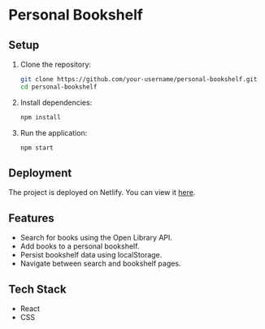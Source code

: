 # Personal Bookshelf

## Setup

1. Clone the repository:
    ```bash
    git clone https://github.com/your-username/personal-bookshelf.git
    cd personal-bookshelf
    ```

2. Install dependencies:
    ```bash
    npm install
    ```

3. Run the application:
    ```bash
    npm start
    ```

## Deployment

The project is deployed on Netlify. You can view it [here](https://your-netlify-deployment-link).

## Features

- Search for books using the Open Library API.
- Add books to a personal bookshelf.
- Persist bookshelf data using localStorage.
- Navigate between search and bookshelf pages.

## Tech Stack

- React
- CSS
